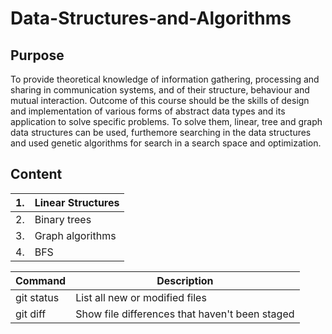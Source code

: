 # Data-Structures-and-Algorithms
<h2> Purpose</h2>
To provide theoretical knowledge of information gathering, processing and sharing in communication systems, and of their structure, behaviour and mutual interaction.
Outcome of this course should be the skills of design and implementation of various forms of abstract data types and its application to solve specific problems. To solve them, linear, tree and graph data structures can be used, furthemore searching in the data structures and used genetic algorithms for search in a search space and optimization.

<h2> Content</h2>

| 1. | Linear Structures |
| -- | ------------- |
| 2. | Binary trees |
| 3. | Graph algorithms |
| 4. | BFS |

| Command | Description |
| --- | --- |
| git status | List all new or modified files |
| git diff | Show file differences that haven't been staged |
